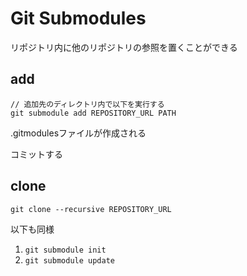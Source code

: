 # Git Submodules

リポジトリ内に他のリポジトリの参照を置くことができる

## add

```shell
// 追加先のディレクトリ内で以下を実行する
git submodule add REPOSITORY_URL PATH
```

.gitmodulesファイルが作成される

コミットする

## clone

```shell
git clone --recursive REPOSITORY_URL
```

以下も同様

1. `git submodule init`
2. `git submodule update`
